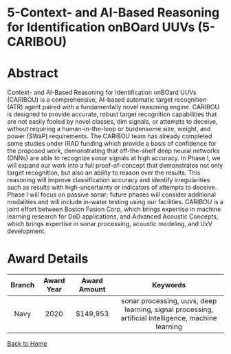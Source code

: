 
5-Context- and AI-Based Reasoning for Identification onBOard UUVs (5-CARIBOU)
=============================================================================

# Abstract


Context- and AI-Based Reasoning for Identification onBOard UUVs (CARIBOU) is a comprehensive, AI-based automatic target recognition (ATR) agent paired with a fundamentally novel reasoning engine. CARIBOU is designed to provide accurate, robust target recognition capabilities that are not easily fooled by novel classes, dim signals, or attempts to deceive, without requiring a human-in-the-loop or burdensome size, weight, and power (SWaP) requirements. The CARIBOU team has already completed some studies under IRAD funding which provide a basis of confidence for the proposed work, demonstrating that off-the-shelf deep neural networks (DNNs) are able to recognize sonar signals at high accuracy. In Phase I, we will expand our work into a full proof-of-concept that demonstrates not only target recognition, but also an ability to reason over the results. This reasoning will improve classification accuracy and identify irregularities such as results with high-uncertainty or indicators of attempts to deceive. Phase I will focus on passive sonar; future phases will consider additional modalities and will include in-water testing using our facilities. CARIBOU is a joint effort between Boston Fusion Corp, which brings expertise in machine learning research for DoD applications, and Advanced Acoustic Concepts, which brings expertise in sonar processing, acoustic modeling, and UxV development.  

# Award Details

|Branch|Award Year|Award Amount|Keywords|
| :---: | :---: | :---: | :---: |
|Navy|2020|$149,953|sonar processing, uuvs, deep learning, signal processing, artificial intelligence, machine learning|
  
  


[Back to Home](https://github.com/chrischow/dod_sbir_awards/JH/#2116)